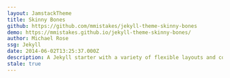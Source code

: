```yaml
---
layout: JamstackTheme
title: Skinny Bones
github: https://github.com/mmistakes/jekyll-theme-skinny-bones
demo: https://mmistakes.github.io/jekyll-theme-skinny-bones/
author: Michael Rose
ssg: Jekyll
date: 2014-06-02T13:25:37.000Z
description: A Jekyll starter with a variety of flexible layouts and components.
stale: true
---
```

